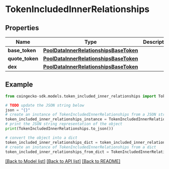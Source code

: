 # TokenIncludedInnerRelationships


## Properties

Name | Type | Description | Notes
------------ | ------------- | ------------- | -------------
**base_token** | [**PoolDataInnerRelationshipsBaseToken**](PoolDataInnerRelationshipsBaseToken.md) |  | [optional] 
**quote_token** | [**PoolDataInnerRelationshipsBaseToken**](PoolDataInnerRelationshipsBaseToken.md) |  | [optional] 
**dex** | [**PoolDataInnerRelationshipsBaseToken**](PoolDataInnerRelationshipsBaseToken.md) |  | [optional] 

## Example

```python
from coingecko-sdk.models.token_included_inner_relationships import TokenIncludedInnerRelationships

# TODO update the JSON string below
json = "{}"
# create an instance of TokenIncludedInnerRelationships from a JSON string
token_included_inner_relationships_instance = TokenIncludedInnerRelationships.from_json(json)
# print the JSON string representation of the object
print(TokenIncludedInnerRelationships.to_json())

# convert the object into a dict
token_included_inner_relationships_dict = token_included_inner_relationships_instance.to_dict()
# create an instance of TokenIncludedInnerRelationships from a dict
token_included_inner_relationships_from_dict = TokenIncludedInnerRelationships.from_dict(token_included_inner_relationships_dict)
```
[[Back to Model list]](../README.md#documentation-for-models) [[Back to API list]](../README.md#documentation-for-api-endpoints) [[Back to README]](../README.md)


